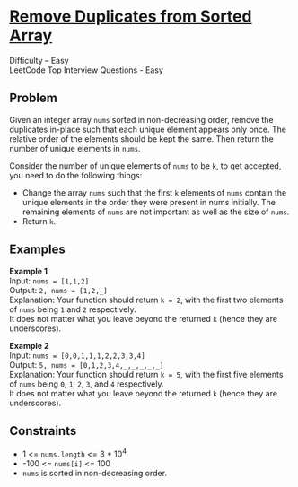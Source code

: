 # [Remove Duplicates from Sorted Array](https://leetcode.com/problems/remove-duplicates-from-sorted-array/description/)

Difficulty – Easy  
LeetCode Top Interview Questions - Easy

## Problem

Given an integer array `nums` sorted in non-decreasing order, remove the duplicates in-place such that each unique element appears only once. The relative order of the elements should be kept the same. Then return the number of unique elements in `nums`.

Consider the number of unique elements of `nums` to be `k`, to get accepted, you need to do the following things:

- Change the array `nums` such that the first `k` elements of `nums` contain the unique elements in the order they were present in nums initially. The remaining elements of `nums` are not important as well as the size of `nums`.
- Return `k`.

## Examples

**Example 1**  
Input: `nums = [1,1,2]`  
Output: `2, nums = [1,2,_]`  
Explanation: Your function should return `k = 2`, with the first two elements of `nums` being `1` and `2` respectively.  
It does not matter what you leave beyond the returned `k` (hence they are underscores).

**Example 2**  
Input: `nums = [0,0,1,1,1,2,2,3,3,4]`  
Output: `5, nums = [0,1,2,3,4,_,_,_,_,_]`  
Explanation: Your function should return `k = 5`, with the first five elements of `nums` being `0`, `1`, `2`, `3`, and `4` respectively.  
It does not matter what you leave beyond the returned `k` (hence they are underscores).

## Constraints

- 1 <= `nums.length` <= 3 \* 10<sup>4</sup>
- -100 <= `nums[i]` <= 100
- `nums` is sorted in non-decreasing order.
